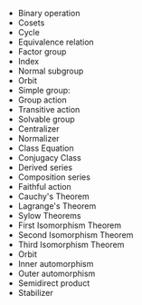 - Binary operation
- Cosets
- Cycle
- Equivalence relation
- Factor group
- Index
- Normal subgroup
- Orbit
- Simple group:
- Group action
- Transitive action
- Solvable group
- Centralizer
- Normalizer
- Class Equation
- Conjugacy Class
- Derived series
- Composition series
- Faithful action
- Cauchy's Theorem
- Lagrange's Theorem
- Sylow Theorems
- First Isomorphism Theorem
- Second Isomorphism Theorem
- Third Isomorphism Theorem
- Orbit
- Inner automorphism
- Outer automorphism
- Semidirect product
- Stabilizer
